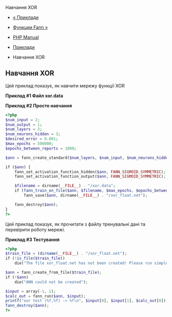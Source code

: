 Навчання XOR

-   [« Приклади](fann.examples.md)
    
-   [Функции Fann »](ref.fann.md)
    
-   [PHP Manual](index.md)
    
-   [Приклади](fann.examples.md)
    
-   Навчання XOR
    

## Навчання XOR

Цей приклад показує, як навчити мережу функції XOR

**Приклад #1 Файл xor.data**

**Приклад #2 Просте навчання**

```php
<?php
$num_input = 2;
$num_output = 1;
$num_layers = 3;
$num_neurons_hidden = 3;
$desired_error = 0.001;
$max_epochs = 500000;
$epochs_between_reports = 1000;

$ann = fann_create_standard($num_layers, $num_input, $num_neurons_hidden, $num_output);

if ($ann) {
    fann_set_activation_function_hidden($ann, FANN_SIGMOID_SYMMETRIC);
    fann_set_activation_function_output($ann, FANN_SIGMOID_SYMMETRIC);

    $filename = dirname(__FILE__) . "/xor.data";
    if (fann_train_on_file($ann, $filename, $max_epochs, $epochs_between_reports, $desired_error))
        fann_save($ann, dirname(__FILE__) . "/xor_float.net");

    fann_destroy($ann);
}
?>
```

Цей приклад показує, як прочитати з файлу тренувальні дані та перевірити роботу мережі.

**Приклад #3 Тестування**

```php
<?php
$train_file = (dirname(__FILE__) . "/xor_float.net");
if (!is_file($train_file))
    die("The file xor_float.net has not been created! Please run simple_train.php to generate it");

$ann = fann_create_from_file($train_file);
if (!$ann)
    die("ANN could not be created");

$input = array(-1, 1);
$calc_out = fann_run($ann, $input);
printf("xor test (%f,%f) -> %f\n", $input[0], $input[1], $calc_out[0]);
fann_destroy($ann);
?>
```
